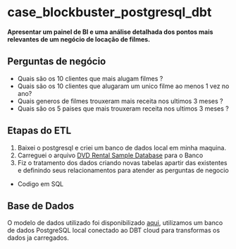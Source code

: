# case_blockbuster_postgresql_dbt
 **Apresentar um painel de BI e uma análise detalhada dos pontos mais relevantes de um negócio de locação de filmes.**

## Perguntas de negócio
 * Quais são os 10 clientes que mais alugam filmes ?
 * Quais são os 10 clientes que alugaram um unico filme ao menos 1 vez no ano?
 * Quais generos de filmes trouxeram mais receita nos ultimos 3 meses ?
 * Quais são os 5 paises que mais trouxeram receita nos ultimos 3 meses ?

## Etapas do ETL
1. Baixei o postgresql e criei um banco de dados local em minha maquina.
2. Carreguei o arquivo [DVD Rental Sample Database](https://www.postgresqltutorial.com/wp-content/uploads/2019/05/dvdrental.zip) para o Banco
3. Fiz o tratamento dos dados criando novas tabelas apartir das existentes e definindo seus relacionamentos para atender as perguntas de negocio
  - Codigo em SQL
 

## Base de Dados
 O modelo de dados utilizado foi disponibilizado [aqui](https://www.postgresqltutorial.com/postgresql-getting-started/postgresql-sample-database/), utilizamos um banco de dados PostgreSQL local conectado ao DBT cloud para transformas os dados ja carregados.

